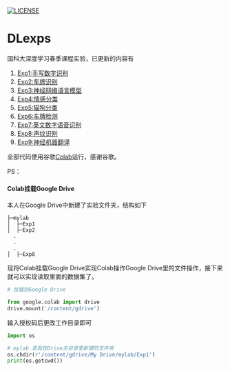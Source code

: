 [![LICENSE](https://img.shields.io/badge/license-Anti%20996-blue.svg)](https://github.com/996icu/996.ICU/blob/master/LICENSE)
# DLexps
国科大深度学习春季课程实验，已更新的内容有
1. [Exp1:手写数字识别](https://github.com/dorianxiao/DLexp/tree/master/Exp1:手写数字识别)
2. [Exp2:车牌识别](https://github.com/dorianxiao/DLexp/tree/master/Exp2:车牌识别)
3. [Exp3:神经网络语言模型](https://github.com/dorianxiao/DLexp/tree/master/Exp3:神经网络语言模型)
4. [Exp4:情感分类](https://github.com/dorianxiao/DLexp/tree/master/Exp4:情感分类)
5. [Exp5:猫狗分类](https://github.com/dorianxiao/DLexp/tree/master/Exp5:猫狗分类)
6. [Exp6:车牌检测](https://github.com/dorianxiao/DLexp/tree/master/Exp6:车牌检测)
7. [Exp7:英文数字语音识别](https://github.com/dorianxiao/DLexp/tree/master/Exp7:英文数字语音识别)
8. [Exp8:声纹识别](https://github.com/dorianxiao/DLexp/tree/master/Exp8:声纹识别)
9. [Exp9:神经机器翻译](https://github.com/dorianxiao/DLexp/tree/master/Exp9:神经机器翻译)

全部代码使用谷歌[Colab](https://colab.research.google.com/)运行，感谢谷歌。

PS：     
#### Colab挂载Google Drive
本人在Google Drive中新建了实验文件夹，结构如下
```
├─mylab
│  ├─Exp1
│  ├─Exp2
  .
  .
  .
│  ├─Exp8
```
现将Colab挂载Google Drive实现Colab操作Google Drive里的文件操作，接下来就可以实现读取里面的数据集了。
```py
# 挂载到Google Drive

from google.colab import drive
drive.mount('/content/gdrive')
```
输入授权码后更改工作目录即可
```py
import os

# mylab 是我在Drive主目录里新建的文件夹
os.chdir(r'/content/gdrive/My Drive/mylab/Exp1')
print(os.getcwd())
```

